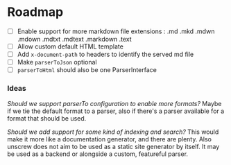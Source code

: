 # Roadmap

  - [ ] Enable support for more markdown file extensions :
     .md
     .mkd
     .mdwn
     .mdown
     .mdtxt
     .mdtext
     .markdown
     .text
  - [ ] Allow custom default HTML template
  - [ ] Add `x-document-path` to headers to identify the served md file
  - [ ] Make `parserToJson` optional
  - [ ] `parserToHtml` should also be one ParserInterface

### Ideas
*Should we support parserTo<format> configuration to enable more formats?*
Maybe if we tie the default format to a parser, also if there's a parser available 
for a format that should be used.


*Should we add support for some kind of indexing and search?* 
This would make it more 
like a documentation generator, and there are plenty. 
Also unscrew does not aim to be used as a static site generator by itself. 
It may be used as a backend or alongside a custom, featureful parser.
